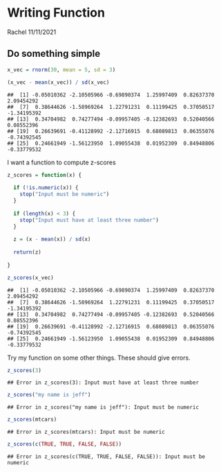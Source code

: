 Writing Function
================
Rachel
11/11/2021

## Do something simple

``` r
x_vec = rnorm(30, mean = 5, sd = 3)

(x_vec - mean(x_vec)) / sd(x_vec)
```

    ##  [1] -0.05010362 -2.10505966 -0.69890374  1.25997409  0.82637370  2.09454292
    ##  [7]  0.38644626 -1.58969264  1.22791231  0.11199425  0.37050517 -1.34195392
    ## [13]  0.34704982  0.74277494 -0.09957405 -0.12382693  0.52040566  0.08552396
    ## [19]  0.26639691 -0.41128992 -2.12716915  0.68089813  0.06355076 -0.74392545
    ## [25]  0.24661949 -1.56123950  1.09055438  0.01952309  0.84948806 -0.33779532

I want a function to compute z-scores

``` r
z_scores = function(x) {
  
  if (!is.numeric(x)) {
    stop("Input must be numeric")
  }
  
  if (length(x) < 3) {
    stop("Input must have at least three number")
  }
  
  z = (x - mean(x)) / sd(x)
  
  return(z)
  
}

z_scores(x_vec)
```

    ##  [1] -0.05010362 -2.10505966 -0.69890374  1.25997409  0.82637370  2.09454292
    ##  [7]  0.38644626 -1.58969264  1.22791231  0.11199425  0.37050517 -1.34195392
    ## [13]  0.34704982  0.74277494 -0.09957405 -0.12382693  0.52040566  0.08552396
    ## [19]  0.26639691 -0.41128992 -2.12716915  0.68089813  0.06355076 -0.74392545
    ## [25]  0.24661949 -1.56123950  1.09055438  0.01952309  0.84948806 -0.33779532

Try my function on some other things. These should give errors.

``` r
z_scores(3)
```

    ## Error in z_scores(3): Input must have at least three number

``` r
z_scores("my name is jeff")
```

    ## Error in z_scores("my name is jeff"): Input must be numeric

``` r
z_scores(mtcars)
```

    ## Error in z_scores(mtcars): Input must be numeric

``` r
z_scores(c(TRUE, TRUE, FALSE, FALSE))
```

    ## Error in z_scores(c(TRUE, TRUE, FALSE, FALSE)): Input must be numeric
